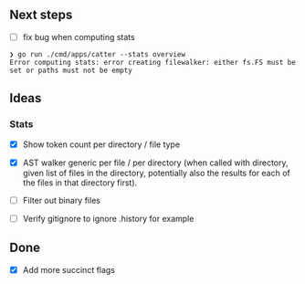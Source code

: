 ## Next steps
- [ ] fix bug when computing stats

```
❯ go run ./cmd/apps/catter --stats overview
Error computing stats: error creating filewalker: either fs.FS must be set or paths must not be empty
```

## Ideas

### Stats

- [x] Show token count per directory / file type
- [x] AST walker generic per file / per directory (when called with directory, given list of files in the directory, potentially also the results for each of the files in that directory first).

- [ ] Filter out binary files
- [ ] Verify gitignore to ignore .history for example

## Done

- [x] Add more succinct flags

